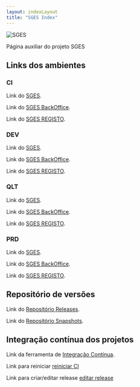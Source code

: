 ```yaml
---
layout: indexLayout
title: "SGES Index"
---
```

![SGES](http://spms-sges.github.io/SGES_REPO/SGES_Manual_Utilizador/img/SGES.png)

Página auxiliar do projeto SGES

## Links dos ambientes

### CI

Link do [SGES](http://192.168.4.220:8001/SGES/ "SGES").

Link do [SGES BackOffice](http://192.168.4.220:8001/SGES_BKO/ "SGES BKO").

Link do [SGES REGISTO](http://192.168.4.220:8001/SGES_REGISTO/login.html?1).

### DEV

Link do [SGES](http://192.168.4.220:7001/SGES/ "SGES").

Link do [SGES BackOffice](http://192.168.4.220:7001/SGES_BKO/ "SGES BKO").

Link do [SGES REGISTO](http://192.168.4.220:7001/SGES_REGISTO/login.html?1).

### QLT

Link do [SGES](https://sges-qa.min-saude.pt/SGES/ "SGES").

Link do [SGES BackOffice](https://sges-qa.min-saude.pt/SGES_BKO/ "SGES BKO").

Link do [SGES REGISTO](https://sges-qa.min-saude.pt/SGES_REGISTO/home.html?13).

### PRD

Link do [SGES](https://sges.min-saude.pt/SGES/ "SGES").

Link do [SGES BackOffice](https://sges.min-saude.pt/SGES_BKO/ "SGES BKO").

Link do [SGES REGISTO](https://sges.min-saude.pt/SGES_REGISTO/login.html?1).

## Repositório de versões

Link do [Repositório Releases](http://192.168.101.217:8081/#browse/browse:sges-releases).

Link do [Repositório Snapshots](http://192.168.101.217:8081/#browse/browse:sges-snapshots).

## Integração contínua dos projetos

Link da ferramenta de [Integração Contínua](http://192.168.4.220:8080 "Jenkins").

Link para reiniciar [reiniciar CI](http://192.168.4.220:8080/blue/organizations/jenkins/PIP_CI_BUILD_DEPLOY) 

Link para criar/editar release [editar release](http://192.168.4.220:8080/blue/organizations/jenkins/PIP_SGES_RELEASE)



